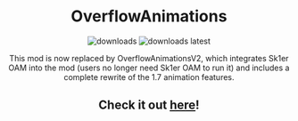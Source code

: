 <div align="center">

# OverflowAnimations

<a href="https://github.com/W-OVERFLOW/OverflowAnimations/releases" target="_blank"></a>
<img alt="downloads" src="https://img.shields.io/github/downloads/W-OVERFLOW/OverflowAnimations/total?color=F5C400&style=for-the-badge" /> <img alt="downloads latest" src="https://img.shields.io/github/downloads-pre/W-OVERFLOW/OverflowAnimations/latest/total?color=F5C400&style=for-the-badge" />

This mod is now replaced by OverflowAnimationsV2, which integrates Sk1er OAM into the mod (users no longer need Sk1er OAM to run it) and includes a complete rewrite of the 1.7 animation features.

## **Check it out [here](https://github.com/Polyfrost/OverflowAnimationsV2/releases/latest/)!**
